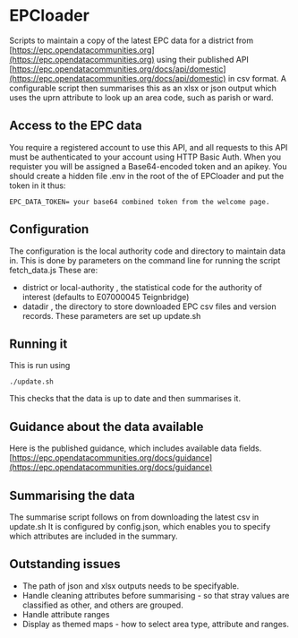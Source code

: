 # EPCloader

Scripts to maintain a copy of the latest EPC data for a district from [https://epc.opendatacommunities.org](https://epc.opendatacommunities.org) using their published API [https://epc.opendatacommunities.org/docs/api/domestic](https://epc.opendatacommunities.org/docs/api/domestic) in csv format.
A configurable script then summarises this as an xlsx or json output which uses the uprn attribute to look up an area code, such as parish or ward.

## Access to the EPC data
You require a registered account to use this API, and all requests to this API must be authenticated to your account using HTTP Basic Auth. When you requister you will be assigned a Base64-encoded token and an apikey. You should create a hidden file .env in the root of the of EPCloader and put the token in it thus:
```
EPC_DATA_TOKEN= your base64 combined token from the welcome page.
```
## Configuration
The configuration is the local authority code and directory to maintain data in.
This is done by parameters on the command line for running the script fetch_data.js
These are:
+ district or local-authority , the statistical code for the authority of interest (defaults to E07000045 Teignbridge)
+ datadir , the directory to store downloaded EPC csv files and version records.
These parameters are set up update.sh
## Running it
This is run using
```
./update.sh
```
This checks that the data is up to date and then summarises it.
## Guidance about the data available
Here is the published guidance, which includes available data fields. [https://epc.opendatacommunities.org/docs/guidance](https://epc.opendatacommunities.org/docs/guidance)

## Summarising the data
The summarise script follows on from downloading the latest csv in update.sh
It is configured by config.json, which enables you to specify which attributes are included in the summary.

## Outstanding issues
+ The path of json and xlsx outputs needs to be specifyable.
+ Handle cleaning attributes before summarising - so that stray values are classified as other, and others are grouped.
+ Handle attribute ranges
+ Display as themed maps - how to select area type, attribute and ranges.
